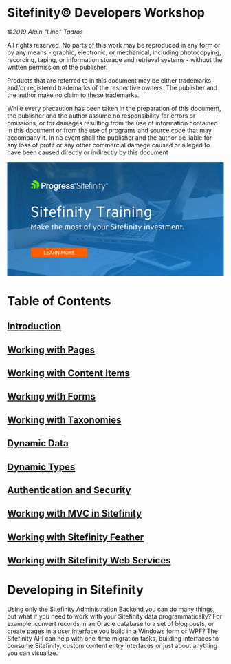 Sitefinity© Developers Workshop
=============================

*©2019 Alain "Lino" Tadros*

All rights reserved. No parts of this work may be reproduced in any form
or by any means - graphic, electronic, or mechanical, including
photocopying, recording, taping, or information storage and retrieval
systems - without the written permission of the publisher.

Products that are referred to in this document may be either trademarks
and/or registered trademarks of the respective owners. The publisher and
the author make no claim to these trademarks.

While every precaution has been taken in the preparation of this
document, the publisher and the author assume no responsibility for
errors or omissions, or for damages resulting from the use of
information contained in this document or from the use of programs and
source code that may accompany it. In no event shall the publisher and
the author be liable for any loss of profit or any other commercial
damage caused or alleged to have been caused directly or indirectly by
this document

![](./media/SitefinityTraining.png)

Table of Contents
=================

[Introduction](./Introduction/readme.md)
--------------------------------------------
[Working with Pages](./Working%20with%20Pages/readme.md)
--------------------------------------------
[Working with Content Items](./Working%20with%20Content/readme.md)
--------------------------------------------
[Working with Forms](./Working%20with%20Forms/readme.md)
--------------------------------------------
[Working with Taxonomies](./Taxonomy/readme.md)
--------------------------------------------
[Dynamic Data](./Dynamic%20Data/readme.md)
--------------------------------------------
[Dynamic Types](./Dynamic%20Types/readme.md)
--------------------------------------------
[Authentication and Security](./Authentication%20and%20Security/readme.md)
--------------------------------------------
[Working with MVC in Sitefinity](./MVC%20in%20Sitefinity/readme.md)
--------------------------------------------
[Working with Sitefinity Feather](./Feather/readme.md)
--------------------------------------------
[Working with Sitefinity Web Services](./Web%20Services/readme.md)
--------------------------------------------

Developing in Sitefinity
========================

Using only the Sitefinity Administration Backend you can do many things,
but what if you need to work with your Sitefinity data programmatically?
For example, convert records in an Oracle database to a set of blog
posts, or create pages in a user interface you build in a Windows form
or WPF? The Sitefinity API can help with one-time migration tasks,
building interfaces to consume Sitefinity, custom content entry
interfaces or just about anything you can visualize.
